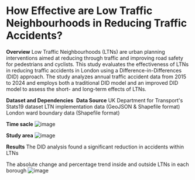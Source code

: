 # How Effective are Low Traffic Neighbourhoods in Reducing Traffic Accidents? 

**Overview**
Low Traffic Neighbourhoods (LTNs) are urban planning interventions aimed at reducing through traffic and improving road safety for pedestrians and cyclists. This study evaluates the effectiveness of LTNs in reducing traffic accidents in London using a Difference-in-Differences (DID) approach. The study analyzes annual traffic accident data from 2015 to 2024 and employs both a traditional DID model and an improved DID model to assess the short- and long-term effects of LTNs.  

**Dataset and Dependencies**  
**Data Source**
UK Department for Transport's Stats19 dataset
LTN implementation data (GeoJSON & Shapefile format)
London ward boundary data (Shapefile format) 

**Time sacle**
![image](https://github.com/user-attachments/assets/859c745c-0365-4a89-abcc-a0ba64e96c42)

**Study area**
![image](https://github.com/user-attachments/assets/b40742eb-aae8-4456-b677-a03b66c319c9)

**Results**
The DID analysis found a significant reduction in accidents within LTNs

The absolute change and percentage trend inside and outside LTNs in each borough
![image](https://github.com/user-attachments/assets/c604c3d2-5dbd-47c8-8bfd-153d3cfe4a0f)

